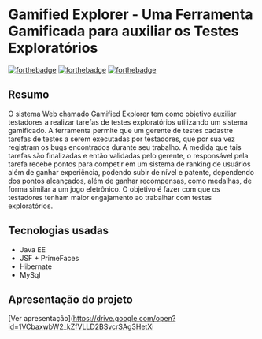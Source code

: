 # Gamified Explorer - Uma Ferramenta Gamificada para auxiliar os Testes Exploratórios

[![forthebadge](https://forthebadge.com/images/badges/made-with-java.svg)](https://forthebadge.com)
[![forthebadge](https://forthebadge.com/images/badges/uses-html.svg)](https://forthebadge.com)
[![forthebadge](https://forthebadge.com/images/badges/uses-badges.svg)](https://forthebadge.com)

## Resumo
O sistema Web
chamado Gamified Explorer  tem como objetivo auxiliar testadores a
realizar tarefas de testes exploratórios utilizando um sistema gamificado.
A ferramenta permite que um gerente de testes cadastre tarefas de testes
a serem executadas por testadores, que por sua vez registram os bugs
encontrados durante seu trabalho. A medida que tais tarefas são
finalizadas e então validadas pelo gerente, o responsável pela tarefa
recebe pontos para competir em um sistema de ranking de usuários além
de ganhar experiência, podendo subir de nível e patente, dependendo dos
pontos alcançados, além de ganhar recompensas, como medalhas, de
forma similar a um jogo eletrônico. O objetivo é fazer com que os
testadores tenham maior engajamento ao trabalhar com testes
exploratórios.

## Tecnologias usadas
- Java EE
- JSF + PrimeFaces
- Hibernate 
- MySql

## Apresentação do projeto
[Ver apresentação](https://drive.google.com/open?id=1VCbaxwbW2_kZfVLLD2BSvcrSAg3HetXi

